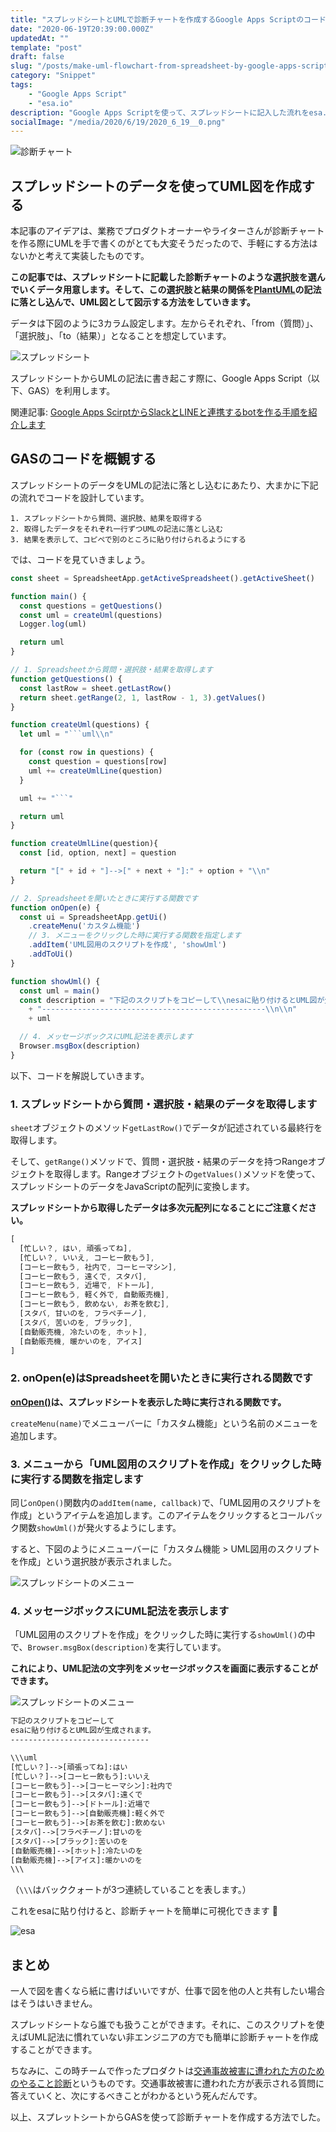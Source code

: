 ```yaml
---
title: "スプレッドシートとUMLで診断チャートを作成するGoogle Apps Scriptのコードを紹介します"
date: "2020-06-19T20:39:00.000Z"
updatedAt: ""
template: "post"
draft: false
slug: "/posts/make-uml-flowchart-from-spreadsheet-by-google-apps-script"
category: "Snippet"
tags:
    - "Google Apps Script"
    - "esa.io"
description: "Google Apps Scriptを使って、スプレッドシートに記入した流れをesa.ioで使えるUML図に自動で書き起こします。"
socialImage: "/media/2020/6/19/2020_6_19__0.png"
---
```


![診断チャート](/media/2020/6/19/2020_6_19__0.png)

## スプレッドシートのデータを使ってUML図を作成する
本記事のアイデアは、業務でプロダクトオーナーやライターさんが診断チャートを作る際にUMLを手で書くのがとても大変そうだったので、手軽にする方法はないかと考えて実装したものです。

**この記事では、スプレッドシートに記載した診断チャートのような選択肢を選んでいくデータ用意します。そして、この選択肢と結果の関係を[PlantUML](https://plantuml.com/)の記法に落とし込んで、UML図として図示する方法をしていきます。**

データは下図のように3カラム設定します。左からそれぞれ、「from（質問）」、「選択肢」、「to（結果）」となることを想定しています。

![スプレッドシート](/media/2020/6/19/2020_6_19__1.png)

スプレッドシートからUMLの記法に書き起こす際に、Google Apps Script（以下、GAS）を利用します。

関連記事: [Google Apps ScirptからSlackとLINEと連携するbotを作る手順を紹介します](/posts/google-apps-script-api-templates)

## GASのコードを概観する
スプレッドシートのデータをUMLの記法に落とし込むにあたり、大まかに下記の流れでコードを設計しています。

```
1. スプレッドシートから質問、選択肢、結果を取得する
2. 取得したデータをそれぞれ一行ずつUMLの記法に落とし込む
3. 結果を表示して、コピぺで別のところに貼り付けられるようにする
```

では、コードを見ていきましょう。

```js
const sheet = SpreadsheetApp.getActiveSpreadsheet().getActiveSheet()

function main() {
  const questions = getQuestions()
  const uml = createUml(questions)
  Logger.log(uml)

  return uml
}

// 1. Spreadsheetから質問・選択肢・結果を取得します
function getQuestions() {
  const lastRow = sheet.getLastRow()
  return sheet.getRange(2, 1, lastRow - 1, 3).getValues()
}

function createUml(questions) {
  let uml = "```uml\\n"

  for (const row in questions) {
    const question = questions[row]
    uml += createUmlLine(question)
  }

  uml += "```"

  return uml
}

function createUmlLine(question){
  const [id, option, next] = question

  return "[" + id + "]-->[" + next + "]:" + option + "\\n"
}

// 2. Spreadsheetを開いたときに実行する関数です
function onOpen(e) {
  const ui = SpreadsheetApp.getUi()
    .createMenu('カスタム機能')
    // 3. メニューをクリックした時に実行する関数を指定します
    .addItem('UML図用のスクリプトを作成', 'showUml')
    .addToUi()
}

function showUml() {
  const uml = main()
  const description = "下記のスクリプトをコピーして\\nesaに貼り付けるとUML図が生成されます。\\n"
    + "--------------------------------------------------\\n\\n"
    + uml

  // 4. メッセージボックスにUML記法を表示します
  Browser.msgBox(description)
}
```

以下、コードを解説していきます。

### 1. スプレッドシートから質問・選択肢・結果のデータを取得します
`sheet`オブジェクトのメソッド`getLastRow()`でデータが記述されている最終行を取得します。

そして、`getRange()`メソッドで、質問・選択肢・結果のデータを持つRangeオブジェクトを取得します。Rangeオブジェクトの`getValues()`メソッドを使って、スプレッドシートのデータをJavaScriptの配列に変換します。

**スプレッドシートから取得したデータは多次元配列になることにご注意ください。**

```js
[
  [忙しい？, はい, 頑張ってね],
  [忙しい？, いいえ, コーヒー飲もう],
  [コーヒー飲もう, 社内で, コーヒーマシン],
  [コーヒー飲もう, 遠くで, スタバ],
  [コーヒー飲もう, 近場で, ドトール],
  [コーヒー飲もう, 軽く外で, 自動販売機],
  [コーヒー飲もう, 飲めない, お茶を飲む],
  [スタバ, 甘いのを, フラペチーノ],
  [スタバ, 苦いのを, ブラック],
  [自動販売機, 冷たいのを, ホット],
  [自動販売機, 暖かいのを, アイス]
]
```

### 2. onOpen(e)はSpreadsheetを開いたときに実行される関数です
**[onOpen()](https://developers.google.com/apps-script/guides/triggers#onopene)は、スプレッドシートを表示した時に実行される関数です。**

`createMenu(name)`でメニューバーに「カスタム機能」という名前のメニューを追加します。

### 3. メニューから「UML図用のスクリプトを作成」をクリックした時に実行する関数を指定します
同じ`onOpen()`関数内の`addItem(name, callback)`で、「UML図用のスクリプトを作成」というアイテムを追加します。このアイテムをクリックするとコールバック関数`showUml()`が発火するようにします。

すると、下図のようにメニューバーに「カスタム機能 > UML図用のスクリプトを作成」という選択肢が表示されました。

![スプレッドシートのメニュー](/media/2020/6/19/2020_6_19__2.png)

### 4. メッセージボックスにUML記法を表示します
「UML図用のスクリプトを作成」をクリックした時に実行する`showUml()`の中で、`Browser.msgBox(description)`を実行しています。

**これにより、UML記法の文字列をメッセージボックスを画面に表示することができます。**

![スプレッドシートのメニュー](/media/2020/6/19/2020_6_19__3.png)

```txt
下記のスクリプトをコピーして
esaに貼り付けるとUML図が生成されます。
-------------------------------

\\\uml
[忙しい？]-->[頑張ってね]:はい
[忙しい？]-->[コーヒー飲もう]:いいえ
[コーヒー飲もう]-->[コーヒーマシン]:社内で
[コーヒー飲もう]-->[スタバ]:遠くで
[コーヒー飲もう]-->[ドトール]:近場で
[コーヒー飲もう]-->[自動販売機]:軽く外で
[コーヒー飲もう]-->[お茶を飲む]:飲めない
[スタバ]-->[フラペチーノ]:甘いのを
[スタバ]-->[ブラック]:苦いのを
[自動販売機]-->[ホット]:冷たいのを
[自動販売機]-->[アイス]:暖かいのを
\\\
```
（`\\\`はバッククォートが3つ連続していることを表します。）

これをesaに貼り付けると、診断チャートを簡単に可視化できます 🎉

![esa](/media/2020/6/19/2020_6_19__4.png)

## まとめ
一人で図を書くなら紙に書けばいいですが、仕事で図を他の人と共有したい場合はそうはいきません。

スプレッドシートなら誰でも扱うことができます。それに、このスクリプトを使えばUML記法に慣れていない非エンジニアの方でも簡単に診断チャートを作成することができます。

ちなみに、この時チームで作ったプロダクトは[交通事故被害に遭われた方のためのやること診断](https://www.bengo4.com/c_2/#toDoShindan)というものです。交通事故被害に遭われた方が表示される質問に答えていくと、次にするべきことがわかるという死んだんです。

以上、スプレットシートからGASを使って診断チャートを作成する方法でした。
